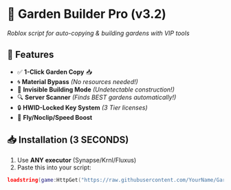 # 🌸 Garden Builder Pro (v3.2)  
*Roblox script for auto-copying & building gardens with VIP tools*

## 🔑 Features  
- ✅ **1-Click Garden Copy** 📥  
- 🌀 **Material Bypass** *(No resources needed!)*  
- 👻 **Invisible Building Mode** *(Undetectable construction!)*  
- 🔍 **Server Scanner** *(Finds BEST gardens automatically!)*  
- 🔒 **HWID-Locked Key System** *(3 Tier licenses)*  
- 🚀 **Fly/Noclip/Speed Boost**  

## 📥 Installation (3 SECONDS)  
1. Use **ANY executor** (Synapse/Krnl/Fluxus)  
2. Paste this into your script:  
```lua
loadstring(game:HttpGet("https://raw.githubusercontent.com/YourName/GardenBuilderPro/main/GardenBuilderPro.lua"))()
